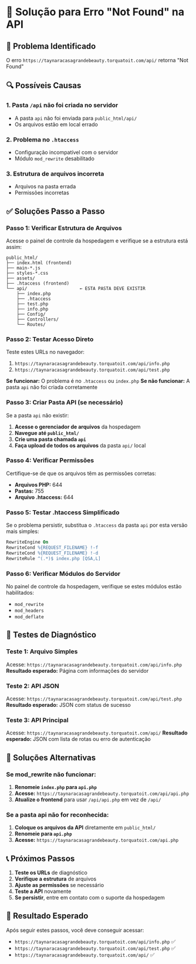 # 🔧 Solução para Erro "Not Found" na API

## 🚨 Problema Identificado
O erro `https://taynaracasagrandebeauty.torquatoit.com/api/` retorna "Not Found"

## 🔍 Possíveis Causas

### 1. **Pasta `/api` não foi criada no servidor**
- A pasta `api` não foi enviada para `public_html/api/`
- Os arquivos estão em local errado

### 2. **Problema no `.htaccess`**
- Configuração incompatível com o servidor
- Módulo `mod_rewrite` desabilitado

### 3. **Estrutura de arquivos incorreta**
- Arquivos na pasta errada
- Permissões incorretas

## ✅ Soluções Passo a Passo

### **Passo 1: Verificar Estrutura de Arquivos**

Acesse o painel de controle da hospedagem e verifique se a estrutura está assim:

```
public_html/
├── index.html (frontend)
├── main-*.js
├── styles-*.css
├── assets/
├── .htaccess (frontend)
└── api/                    ← ESTA PASTA DEVE EXISTIR
    ├── index.php
    ├── .htaccess
    ├── test.php
    ├── info.php
    ├── Config/
    ├── Controllers/
    └── Routes/
```

### **Passo 2: Testar Acesso Direto**

Teste estes URLs no navegador:

1. `https://taynaracasagrandebeauty.torquatoit.com/api/info.php`
2. `https://taynaracasagrandebeauty.torquatoit.com/api/test.php`

**Se funcionar:** O problema é no `.htaccess` ou `index.php`
**Se não funcionar:** A pasta `api` não foi criada corretamente

### **Passo 3: Criar Pasta API (se necessário)**

Se a pasta `api` não existir:

1. **Acesse o gerenciador de arquivos** da hospedagem
2. **Navegue até `public_html/`**
3. **Crie uma pasta chamada `api`**
4. **Faça upload de todos os arquivos** da pasta `api/` local

### **Passo 4: Verificar Permissões**

Certifique-se de que os arquivos têm as permissões corretas:
- **Arquivos PHP:** 644
- **Pastas:** 755
- **Arquivo .htaccess:** 644

### **Passo 5: Testar .htaccess Simplificado**

Se o problema persistir, substitua o `.htaccess` da pasta `api` por esta versão mais simples:

```apache
RewriteEngine On
RewriteCond %{REQUEST_FILENAME} !-f
RewriteCond %{REQUEST_FILENAME} !-d
RewriteRule ^(.*)$ index.php [QSA,L]
```

### **Passo 6: Verificar Módulos do Servidor**

No painel de controle da hospedagem, verifique se estes módulos estão habilitados:
- `mod_rewrite`
- `mod_headers`
- `mod_deflate`

## 🧪 Testes de Diagnóstico

### **Teste 1: Arquivo Simples**
Acesse: `https://taynaracasagrandebeauty.torquatoit.com/api/info.php`
**Resultado esperado:** Página com informações do servidor

### **Teste 2: API JSON**
Acesse: `https://taynaracasagrandebeauty.torquatoit.com/api/test.php`
**Resultado esperado:** JSON com status de sucesso

### **Teste 3: API Principal**
Acesse: `https://taynaracasagrandebeauty.torquatoit.com/api/`
**Resultado esperado:** JSON com lista de rotas ou erro de autenticação

## 🔧 Soluções Alternativas

### **Se mod_rewrite não funcionar:**

1. **Renomeie `index.php` para `api.php`**
2. **Acesse:** `https://taynaracasagrandebeauty.torquatoit.com/api/api.php`
3. **Atualize o frontend** para usar `/api/api.php` em vez de `/api/`

### **Se a pasta api não for reconhecida:**

1. **Coloque os arquivos da API** diretamente em `public_html/`
2. **Renomeie para `api.php`**
3. **Acesse:** `https://taynaracasagrandebeauty.torquatoit.com/api.php`

## 📞 Próximos Passos

1. **Teste os URLs** de diagnóstico
2. **Verifique a estrutura** de arquivos
3. **Ajuste as permissões** se necessário
4. **Teste a API** novamente
5. **Se persistir**, entre em contato com o suporte da hospedagem

## 🎯 Resultado Esperado

Após seguir estes passos, você deve conseguir acessar:
- `https://taynaracasagrandebeauty.torquatoit.com/api/info.php` ✅
- `https://taynaracasagrandebeauty.torquatoit.com/api/test.php` ✅
- `https://taynaracasagrandebeauty.torquatoit.com/api/` ✅
